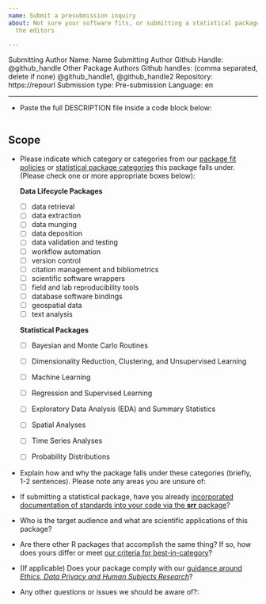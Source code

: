 ```yaml
---
name: Submit a presubmission inquiry
about: Not sure your software fits, or submitting a statistical package? Use this template to get a quick response from
  the editors

---
```


<!---
Below, please enter values for (1) submitting author GitHub handle (replacing "@github_handle"); and (2) Repository URL (replacing "https://repourl"). Values for additional package authors may also be specified, replacing "@github_handle1", "@github_handle2" - delete these if not needed. DO NOT DELETE HTML SYMBOLS (everything between "<!" and ">"). Replace only "@github_handle" and "https://repourl". This comment may be deleted once it has been read and understood.
--->

Submitting Author Name: Name
Submitting Author Github Handle: <!--author1-->@github_handle<!--end-author1-->
Other Package Authors Github handles: (comma separated, delete if none) <!--author-others-->@github_handle1, @github_handle2<!--end-author-others-->
Repository:  <!--repourl-->https://repourl<!--end-repourl-->
Submission type: <!--submission-type-->Pre-submission<!--end-submission-type-->
Language: <!--language-->en<!--end-language-->

---

-   Paste the full DESCRIPTION file inside a code block below:

```

```


## Scope 

- Please indicate which category or categories from our [package fit policies](https://ropensci.github.io/dev_guide/policies.html#package-categories) or [statistical package categories](https://stats-devguide.ropensci.org/overview.html#overview-categories) this package falls under. (Please check one or more appropriate boxes below):

    **Data Lifecycle Packages**

	- [ ] data retrieval
	- [ ] data extraction
	- [ ] data munging
	- [ ] data deposition
    - [ ] data validation and testing
	- [ ] workflow automation
	- [ ] version control
	- [ ] citation management and bibliometrics
	- [ ] scientific software wrappers
	- [ ] field and lab reproducibility tools
	- [ ] database software bindings
	- [ ] geospatial data
	- [ ] text analysis
    
     **Statistical Packages**

	- [ ] Bayesian and Monte Carlo Routines
	- [ ] Dimensionality Reduction, Clustering, and Unsupervised Learning
	- [ ] Machine Learning
	- [ ] Regression and Supervised Learning
	- [ ] Exploratory Data Analysis (EDA) and Summary Statistics
	- [ ] Spatial Analyses
	- [ ] Time Series Analyses
    - [ ] Probability Distributions


- Explain how and why the package falls under these categories (briefly, 1-2 sentences).  Please note any areas you are unsure of:

- If submitting a statistical package, have you already [incorporated documentation of standards into your code via the **srr** package](https://stats-devguide.ropensci.org/pkgdev.html#pkgdev-srr)?

-   Who is the target audience and what are scientific applications of this package?  

-   Are there other R packages that accomplish the same thing? If so, how does yours differ or meet [our criteria for best-in-category](https://ropensci.github.io/dev_guide/policies.html#overlap)?

-   (If applicable) Does your package comply with our [guidance around _Ethics, Data Privacy and Human Subjects Research_](https://devguide.ropensci.org/policies.html#ethics-data-privacy-and-human-subjects-research)?

-  Any other questions or issues we should be aware of?:
